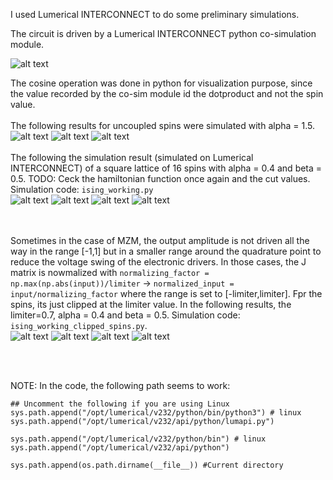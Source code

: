 I used Lumerical INTERCONNECT to do some preliminary simulations.

The circuit is driven by a Lumerical INTERCONNECT python co-simulation module.

![alt text](Ising.png)

The cosine operation was done in python for visualization purpose, since the value recorded by the co-sim module id the dotproduct and not the spin value. <br/><br/>
The following results for uncoupled spins were simulated with alpha = 1.5. <br/>
![alt text](uncoupled_spins_evolution.png)
![alt text](final_spins.png)
![alt text](dot_product.png)
<br/><br/>
The following the simulation result (simulated on Lumerical INTERCONNECT) of a square lattice of 16 spins with alpha = 0.4 and beta = 0.5. TODO: Ceck the hamiltonian function once again and the cut values. Simulation code: `ising_working.py`<br/>
![alt text](spin_evolution_4spins.png)
![alt text](final_spin_values_4spins.png)
![alt text](ising_energy_4spins.png)
![alt text](dot_product_4spins.png)

<br/><br/>
Sometimes in the case of MZM, the output amplitude is not driven all the way in the range [-1,1] but in a smaller range around the quadrature point to reduce the voltage swing of the electronic drivers. In those cases, the J matrix is nowmalized with `normalizing_factor = np.max(np.abs(input))/limiter` -> `normalized_input = input/normalizing_factor` where the range is set to [-limiter,limiter]. Fpr the spins, its just clipped at the limiter value. In the following results, the limiter=0.7, alpha = 0.4 and beta = 0.5. Simulation code: `ising_working_clipped_spins.py`. <br/>
![alt text](spin_evolution_4spins_clipped.png)
![alt text](final_spin_values_4spins_clipped.png)
![alt text](ising_energy_4spins_clipped.png)
![alt text](dot_product_4spins_clipped.png)

<br/><br/>

NOTE:
In the code, the following path seems to work:

```
## Uncomment the following if you are using Linux
sys.path.append("/opt/lumerical/v232/python/bin/python3") # linux
sys.path.append("/opt/lumerical/v232/api/python/lumapi.py") 

sys.path.append("/opt/lumerical/v232/python/bin") # linux
sys.path.append("/opt/lumerical/v232/api/python") 

sys.path.append(os.path.dirname(__file__)) #Current directory
```
